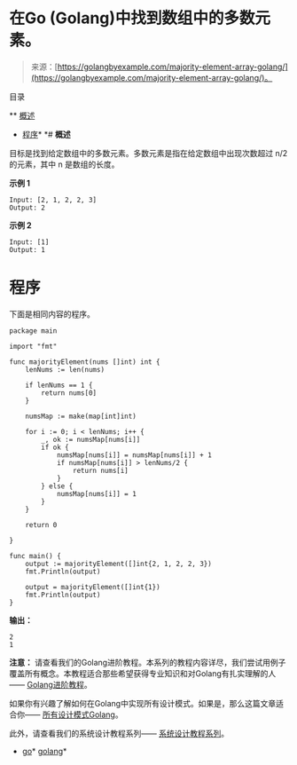 <!--yml

类别：未分类

日期：2024-10-13 06:50:20

-->

# 在Go (Golang)中找到数组中的多数元素。

> 来源：[https://golangbyexample.com/majority-element-array-golang/](https://golangbyexample.com/majority-element-array-golang/)。

目录

**   [概述](#Overview "Overview")

+   [程序](#Program "Program")*  *# **概述**

目标是找到给定数组中的多数元素。多数元素是指在给定数组中出现次数超过 n/2 的元素，其中 n 是数组的长度。

**示例 1**

```
Input: [2, 1, 2, 2, 3]
Output: 2
```

**示例 2**

```
Input: [1]
Output: 1
```

# **程序**

下面是相同内容的程序。

```
package main

import "fmt"

func majorityElement(nums []int) int {
	lenNums := len(nums)

	if lenNums == 1 {
		return nums[0]
	}

	numsMap := make(map[int]int)

	for i := 0; i < lenNums; i++ {
		_, ok := numsMap[nums[i]]
		if ok {
			numsMap[nums[i]] = numsMap[nums[i]] + 1
			if numsMap[nums[i]] > lenNums/2 {
				return nums[i]
			}
		} else {
			numsMap[nums[i]] = 1
		}
	}

	return 0

}

func main() {
	output := majorityElement([]int{2, 1, 2, 2, 3})
	fmt.Println(output)

	output = majorityElement([]int{1})
	fmt.Println(output)
}
```

**输出：**

```
2
1
```

**注意：** 请查看我们的Golang进阶教程。本系列的教程内容详尽，我们尝试用例子覆盖所有概念。本教程适合那些希望获得专业知识和对Golang有扎实理解的人—— [Golang进阶教程](https://golangbyexample.com/golang-comprehensive-tutorial/)。

如果你有兴趣了解如何在Golang中实现所有设计模式。如果是，那么这篇文章适合你—— [所有设计模式Golang](https://golangbyexample.com/all-design-patterns-golang/)。

此外，请查看我们的系统设计教程系列—— [系统设计教程系列](https://techbyexample.com/system-design-questions/)。

+   [go](https://golangbyexample.com/tag/go/)*   [golang](https://golangbyexample.com/tag/golang/)*
